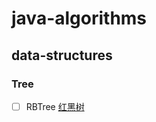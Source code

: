 # java-algorithms

## data-structures

### Tree

- [ ] RBTree         [红黑树](.\data-structures\src\main\java\tree\数据结构——红黑树.md)

